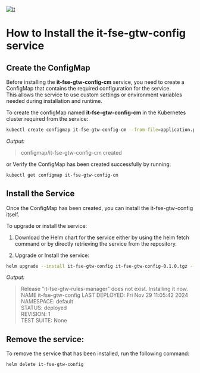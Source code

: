 [![it](https://img.shields.io/badge/lang-it-green.svg)](installation-guide.md)

# How to Install the it-fse-gtw-config service

## Create the ConfigMap

Before installing the **it-fse-gtw-config-cm** service, you need to create a ConfigMap that contains the required configuration for the service. <br>
This allows the service to use custom settings or environment variables needed during installation and runtime.

To create the configMap named **it-fse-gtw-config-cm** in the Kubernetes cluster required from the service:

```bash
kubectl create configmap it-fse-gtw-config-cm --from-file=application.properties=config\application.properties
```
*Output:*
>configmap/it-fse-gtw-config-cm created

or 
Verify the ConfigMap has been created successfully by running:

```bash
kubectl get configmap it-fse-gtw-config-cm
```

## Install the Service
Once the ConfigMap has been created, you can install the it-fse-gtw-config itself.

To upgrade or install the service:

1. Download the Helm chart for the service either by using the helm fetch command or by directly retrieving the service from the repository.

2. Upgrade or Install the service:
```bash
helm upgrade --install it-fse-gtw-config it-fse-gtw-config-0.1.0.tgz --set "imagePullSecrets[0].name=azregdevops"
```
*Output:*
>Release "it-fse-gtw-rules-manager" does not exist. Installing it now.
>NAME it-fse-gtw-config
>LAST DEPLOYED: Fri Nov 29 11:05:42 2024  
>NAMESPACE: default  
>STATUS: deployed  
>REVISION: 1  
>TEST SUITE: None

## Remove the service:
To remove the service that has been installed, run the following command:

```bash
helm delete it-fse-gtw-config
```
